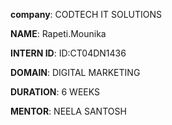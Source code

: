 **company**: CODTECH IT SOLUTIONS

**NAME**: Rapeti.Mounika

**INTERN ID**: ID:CT04DN1436

**DOMAIN**: DIGITAL MARKETING 

**DURATION**: 6 WEEKS 

**MENTOR**: NEELA SANTOSH
